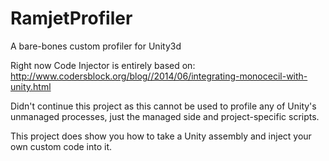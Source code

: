 # RamjetProfiler
A bare-bones custom profiler for Unity3d

Right now Code Injector is entirely based on: http://www.codersblock.org/blog//2014/06/integrating-monocecil-with-unity.html

Didn't continue this project as this cannot be used to profile any of Unity's unmanaged processes, just the managed side and project-specific scripts.

This project does show you how to take a Unity assembly and inject your own custom code into it.
